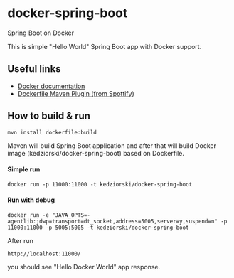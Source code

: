 # docker-spring-boot
Spring Boot on Docker

This is simple "Hello World" Spring Boot app with Docker support.

## Useful links
- [Docker documentation](https://docs.docker.com/)
- [Dockerfile Maven Plugin (from Spottify)](https://github.com/spotify/dockerfile-maven)

## How to build & run
```
mvn install dockerfile:build
```
Maven will build Spring Boot application and after that will build Docker image (kedziorski/docker-spring-boot) based on Dockerfile.

#### Simple run
```
docker run -p 11000:11000 -t kedziorski/docker-spring-boot
```

#### Run with debug

```
docker run -e "JAVA_OPTS=-agentlib:jdwp=transport=dt_socket,address=5005,server=y,suspend=n" -p 11000:11000 -p 5005:5005 -t kedziorski/docker-spring-boot
```

After run
```
http://localhost:11000/
```
you should see "Hello Docker World" app response.

